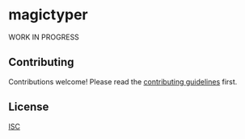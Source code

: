 # magictyper

WORK IN PROGRESS

## Contributing

Contributions welcome! Please read the [contributing guidelines](CONTRIBUTING.md) first.

## License

[ISC](LICENSE.md)
